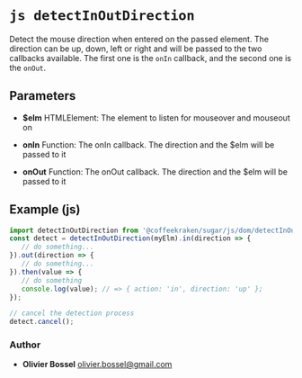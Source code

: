 


<!-- @namespace    sugar.js.dom -->

# ```js detectInOutDirection ```


Detect the mouse direction when entered on the passed element. The direction can be up, down, left or right and will be passed to the two callbacks available.
The first one is the `onIn` callback, and the second one is the `onOut`.

## Parameters

- **$elm**  HTMLElement: The element to listen for mouseover and mouseout on

- **onIn**  Function: The onIn callback. The direction and the $elm will be passed to it

- **onOut**  Function: The onOut callback. The direction and the $elm will be passed to it



## Example (js)

```js
import detectInOutDirection from '@coffeekraken/sugar/js/dom/detectInOutDirection'
const detect = detectInOutDirection(myElm).in(direction => {
   // do something...
}).out(direction => {
   // do something...
}).then(value => {
   // do something
   console.log(value); // => { action: 'in', direction: 'up' };
});

// cancel the detection process
detect.cancel();
```


### Author
- **Olivier Bossel** <a href="mailto:olivier.bossel@gmail.com">olivier.bossel@gmail.com</a> 




